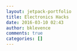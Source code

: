 ```yaml
---
layout: jetpack-portfolio
title: Electronics Hacks
date: 2016-03-10 02:43
author: bklevence
comments: true
categories: []
---
```


